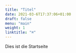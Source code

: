 ```yaml
---
title: "Titel"
date: 2021-03-6T17:37:06+01:00
draft: false
menu: "main"
weight: 1
linktitle: "⌘"
---
```


Dies ist die Startseite


